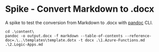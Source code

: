 # Spike - Convert Markdown to .docx

A spike to test the conversion from Markdown to .docx with [pandoc](https://pandoc.org/) CLI.

```shell
cd .\content\
pandoc -o output.docx -f markdown --table-of-contents --reference-doc=.\..\templates\template.dotx -t docx .\1.Azure-Functions.md .\2.Logic-Apps.md
```